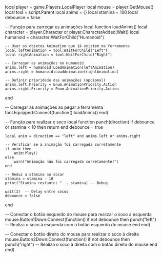local player = game.Players.LocalPlayer
local mouse = player:GetMouse()
local tool = script.Parent
local anims = {}
local stamina = 100
local debounce = false

-- Função para carregar as animações
local function loadAnims()
	local character = player.Character or player.CharacterAdded:Wait()
	local humanoid = character:WaitForChild("Humanoid")
	
	-- Usar os objetos Animation que já existem na ferramenta
	local leftAnimation = tool:WaitForChild("Left")
	local rightAnimation = tool:WaitForChild("Right")
	
	-- Carregar as animações no Humanoid
	anims.left = humanoid:LoadAnimation(leftAnimation)
	anims.right = humanoid:LoadAnimation(rightAnimation)
	
	-- Definir prioridade das animações (opcional)
	anims.left.Priority = Enum.AnimationPriority.Action
	anims.right.Priority = Enum.AnimationPriority.Action
end

-- Carregar as animações ao pegar a ferramenta
tool.Equipped:Connect(function()
	loadAnims()
end)

-- Função para realizar o soco
local function punch(direction)
	if debounce or stamina < 10 then return end
	debounce = true
	
	local anim = direction == "left" and anims.left or anims.right
	
	-- Verificar se a animação foi carregada corretamente
	if anim then
		anim:Play()
	else
		warn("Animação não foi carregada corretamente!")
	end
	
	-- Reduz a stamina ao socar
	stamina = stamina - 10
	print("Stamina restante: " .. stamina) -- Debug
	
	wait(1)  -- Delay entre socos
	debounce = false
end

-- Conectar o botão esquerdo do mouse para realizar o soco à esquerda
mouse.Button1Down:Connect(function()
	if not debounce then
		punch("left")  -- Realiza o soco à esquerda com o botão esquerdo do mouse
	end
end)

-- Conectar o botão direito do mouse para realizar o soco à direita
mouse.Button2Down:Connect(function()
	if not debounce then
		punch("right")  -- Realiza o soco à direita com o botão direito do mouse
	end
end)

